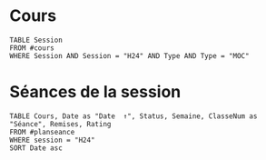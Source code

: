 # Cours
```dataview
TABLE Session
FROM #cours 
WHERE Session AND Session = "H24" AND Type AND Type = "MOC"
```
# Séances de la session
```dataview
TABLE Cours, Date as "Date  ↑", Status, Semaine, ClasseNum as "Séance", Remises, Rating
FROM #planseance
WHERE session = "H24"
SORT Date asc
```